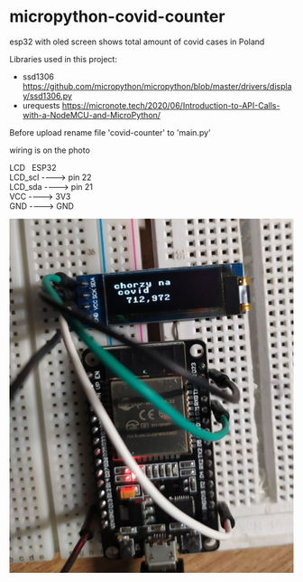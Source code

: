 # micropython-covid-counter
esp32 with oled screen shows total amount of covid cases in Poland 


Libraries used in this project:
- ssd1306 https://github.com/micropython/micropython/blob/master/drivers/display/ssd1306.py 
- urequests  https://micronote.tech/2020/06/Introduction-to-API-Calls-with-a-NodeMCU-and-MicroPython/


Before upload rename file 'covid-counter' to 'main.py'

wiring is on the photo


LCD     $~$ ESP32<br/>
LCD_scl ----> pin 22<br/>
LCD_sda ----> pin 21<br/>
VCC     ----> 3V3<br/>
GND     ----> GND<br/>

![](photo_esp32.PNG)
